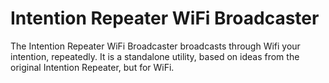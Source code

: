 # Intention Repeater WiFi Broadcaster
The Intention Repeater WiFi Broadcaster broadcasts through Wifi your intention, repeatedly.
It is a standalone utility, based on ideas from the original Intention Repeater, but for WiFi.
